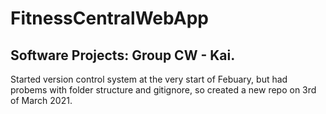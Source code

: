 # FitnessCentralWebApp
Software Projects: Group CW - Kai.
-----------------------------------------------------------
Started version control system at the very start of Febuary, but had probems with folder structure and gitignore, so created a new repo on 3rd of March 2021.
